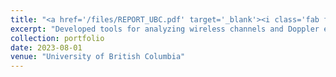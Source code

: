 ```yaml
---
title: "<a href='/files/REPORT_UBC.pdf' target='_blank'><i class='fab fa-github'></i> Channel Sounder and Doppler Shifter using PLUTO SDR</a>"
excerpt: "Developed tools for analyzing wireless channels and Doppler effects.<br/><img src='/images/UBC.png'>"
collection: portfolio
date: 2023-08-01
venue: "University of British Columbia"
---
```

